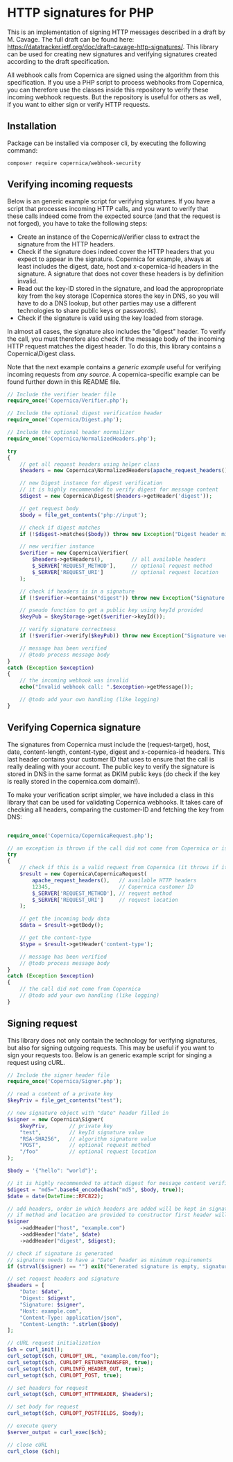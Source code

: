 # HTTP signatures for PHP

This is an implementation of signing HTTP messages described in a draft by M. Cavage.
The full draft can be found here:
https://datatracker.ietf.org/doc/draft-cavage-http-signatures/. This library 
can be used for creating new signatures and verifying signatures created according 
to the draft specification.

All webhook calls from Copernica are signed using the algorithm from this
specification. If you use a PHP script to process webhooks from Copernica, 
you can therefore use the classes inside this repository to verify these 
incoming webhook requests. But the repository is useful for others as well,
if you want to either sign or verify HTTP requests.

## Installation

Package can be installed via composer cli, by executing the following command:

```
composer require copernica/webhook-security
```

## Verifying incoming requests

Below is an generic example script for verifying signatures. If you have a script
that processes incoming HTTP calls, and you want to verify that these calls
indeed come from the expected source (and that the request is not forged), you
have to take the following steps:

- Create an instance of the Copernica\Verifier class to extract the signature
from the HTTP headers.
- Check if the signature does indeed cover the HTTP headers that you expect
to appear in the signature. Copernica for example, always at least includes the 
digest, date, host and x-copernica-id headers in the signature. A signature
that does not cover these headers is by definition invalid.
- Read out the key-ID stored in the signature, and load the appropropriate key
from the key storage (Copernica stores the key in DNS, so you will have to
do a DNS lookup, but other parties may use a different technologies to
share public keys or passwords).
- Check if the signature is valid using the key loaded from storage.

In almost all cases, the signature also includes the "digest" header. To
verify the call, you must therefore also check if the message body of the
incoming HTTP request matches the digest header. To do this, this library
contains a Copernica\Digest class.

Note that the next example contains a _generic example_ useful for verifying
incoming requests from _any source_. A copernica-specific example can be found
further down in this README file.

```php
// Include the verifier header file
require_once('Copernica/Verifier.php');

// Include the optional digest verification header
require_once('Copernica/Digest.php');

// Include the optional header normalizer
require_once('Copernica/NormalizedHeaders.php');

try
{
    // get all request headers using helper class
    $headers = new Copernica\NormalizedHeaders(apache_request_headers());

    // new Digest instance for digest verification
    // it is highly recommended to verify digest for message content
    $digest = new Copernica\Digest($headers->getHeader('digest'));

    // get request body
    $body = file_get_contents('php://input');

    // check if digest matches
    if (!$digest->matches($body)) throw new Exception("Digest header mismatch");

    // new verifier instance
    $verifier = new Copernica\Verifier(
        $headers->getHeaders(),         // all available headers
        $_SERVER['REQUEST_METHOD'],     // optional request method
        $_SERVER['REQUEST_URI']         // optional request location
    );

    // check if headers is in a signature
    if (!$verifier->contains("digest")) throw new Exception("Signature does not contains digest");

    // pseudo function to get a public key using keyId provided
    $keyPub = $keyStorage->get($verifier->keyId());

    // verify signature correctness
    if (!$verifier->verify($keyPub)) throw new Exception("Signature verification failed");

    // message has been verified
    // @todo process message body
}
catch (Exception $exception)
{
    // the incoming webhook was invalid
    echo("Invalid webhook call: ".$exception->getMessage());

    // @todo add your own handling (like logging)
}
```

## Verifying Copernica signature

The signatures from Copernica must include the (request-target), host, date, content-length, 
content-type, digest and x-copernica-id headers. This last header contains your customer ID
that uses to ensure that the call is really dealing with your account. The public key to
verify the signature is stored in DNS in the same format as DKIM public keys (do check
if the key is really stored in the copernica.com domain!).

To make your verification script simpler, we have included a class in this library
that can be used for validating Copernica webhooks. It takes care of checking all
headers, comparing the customer-ID and fetching the key from DNS:

```php

require_once('Copernica/CopernicaRequest.php');

// an exception is thrown if the call did not come from Copernica or is invalid
try
{
    // check if this is a valid request from Copernica (it throws if it isn't)
    $result = new Copernica\CopernicaRequest(
        apache_request_headers(),   // available HTTP headers
        12345,                      // Copernica customer ID
        $_SERVER['REQUEST_METHOD'], // request method
        $_SERVER['REQUEST_URI']     // request location
    );

    // get the incoming body data
    $data = $result->getBody();

    // get the content-type
    $type = $result->getHeader('content-type');

    // message has been verified
    // @todo process message body
}
catch (Exception $exception)
{
    // the call did not come from Copernica
    // @todo add your own handling (like logging)
}

```

## Signing request

This library does not only contain the technology for verifying signatures, but
also for signing outgoing requests. This may be useful if you want to sign
your requests too. Below is an generic example script for singing a request 
using cURL.

```php
// Include the signer header file
require_once('Copernica/Signer.php');

// read a content of a private key
$keyPriv = file_get_contents("test");

// new signature object with "date" header filled in
$signer = new Copernica\Signer(
    $keyPriv,       // private key
    "test",         // keyId signature value
    "RSA-SHA256",   // algorithm signature value
    "POST",         // optional request method
    "/foo"          // optional request location
);

$body = '{"hello": "world"}';

// it is highly recommended to attach digest for message content verification
$digest = "md5=".base64_encode(hash("md5", $body, true));
$date = date(DateTime::RFC822);

// add headers, order in which headers are added will be kept in signature
// if method and location are provided to constructor first header will be (request-target)
$signer
    ->addHeader("host", "example.com")
    ->addHeader("date", $date)
    ->addHeader("digest", $digest);

// check if signature is generated
// signature needs to have a "Date" header as minimum requirements
if (strval($signer) == "") exit("Generated signature is empty, signature requires a \"Date\" as minimum.");

// set request headers and signature
$headers = [
    "Date: $date",
    "Digest: $digest",
    "Signature: $signer",
    "Host: example.com",
    "Content-Type: application/json",
    "Content-Length: ".strlen($body)
];

// cURL request initialization
$ch = curl_init();
curl_setopt($ch, CURLOPT_URL, "example.com/foo");
curl_setopt($ch, CURLOPT_RETURNTRANSFER, true);
curl_setopt($ch, CURLINFO_HEADER_OUT, true);
curl_setopt($ch, CURLOPT_POST, true);

// set headers for request
curl_setopt($ch, CURLOPT_HTTPHEADER, $headers);

// set body for request
curl_setopt($ch, CURLOPT_POSTFIELDS, $body);

// execute query
$server_output = curl_exec($ch);

// close cURL
curl_close ($ch);

```
